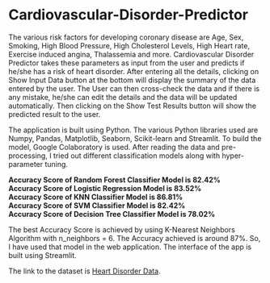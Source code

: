 # Cardiovascular-Disorder-Predictor
The various risk factors for developing coronary disease are Age, Sex, Smoking, High Blood Pressure, High Cholesterol Levels, High Heart rate, Exercise induced angina, Thalassemia and more. Cardiovascular Disorder Predictor takes these parameters as input from the user and predicts if he/she has a risk of heart disorder. After entering all the details, clicking on Show Input Data button at the bottom will display the summary of the data entered by the user. The User can then cross-check the data and if there is any mistake, he/she can edit the details and the data will be updated automatically. Then clicking on the Show Test Results button will show the predicted result to the user.

The application is built using Python. The various Python libraries used are Numpy, Pandas, Matplotlib, Seaborn, Scikit-learn and Streamlit. To build the model, Google Colaboratory is used. After reading the data and pre-processing, I tried out different classification models along with hyper-parameter tuning.

<strong>Accuracy Score of Random Forest Classifier Model is 82.42%<br>
Accuracy Score of Logistic Regression Model is 83.52%<br>
Accuracy Score of KNN Classifier Model is 86.81%<br>
Accuracy Score of SVM Classifier Model is 82.42%<br>
Accuracy Score of Decision Tree Classifier Model is 78.02%<br></strong>

The best Accuracy Score is achieved by using K-Nearest Neighbors Algorithm with n_neighbors = 6. The Accuracy achieved is around 87%. So, I have used that model in the web application. The interface of the app is built using Streamlit.

The link to the dataset is [Heart Disorder Data](https://www.kaggle.com/ronitf/heart-disease-uci).
